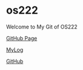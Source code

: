 # os222

Welcome to My Git of OS222

[GitHub Page](https://midebar.github.io/os222/)

[MyLog](TXT/mylog.txt)

[GitHub](https://github.com/midebar/os222/)
